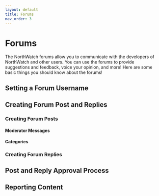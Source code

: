 ```yaml
---
layout: default
title: Forums
nav_order: 3
---
```


# Forums
The NorthWatch forums allow you to communicate with the developers of NorthWatch and other users.  You can use the forums to provide suggestions and feedback, voice your opinion, and more!  Here are some basic things you should know about the forums!

## Setting a Forum Username

## Creating Forum Post and Replies

### Creating Forum Posts

#### Moderator Messages

#### Categories

### Creating Forum Replies

## Post and Reply Approval Process

## Reporting Content
